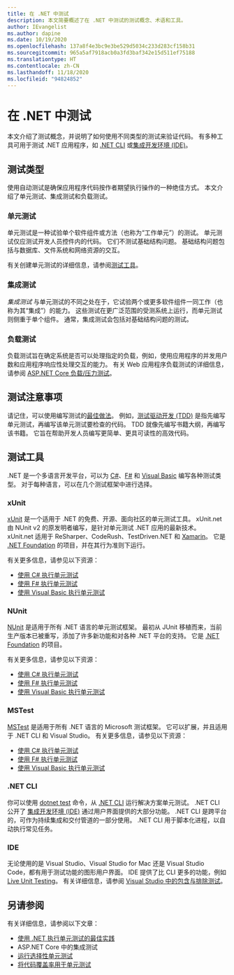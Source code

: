 ```yaml
---
title: 在 .NET 中测试
description: 本文简要概述了在 .NET 中测试的测试概念、术语和工具。
author: IEvangelist
ms.author: dapine
ms.date: 10/19/2020
ms.openlocfilehash: 137a8f4e3bc9e3be529d5034c233d283cf158b31
ms.sourcegitcommit: 965a5af7918acb0a3fd3baf342e15d511ef75188
ms.translationtype: HT
ms.contentlocale: zh-CN
ms.lasthandoff: 11/18/2020
ms.locfileid: "94824852"
---
```

# <a name="testing-in-net"></a>在 .NET 中测试

本文介绍了测试概念，并说明了如何使用不同类型的测试来验证代码。 有多种工具可用于测试 .NET 应用程序，如 [.NET CLI](#net-cli) 或[集成开发环境 (IDE)](#ide)。

## <a name="test-types"></a>测试类型

使用自动测试是确保应用程序代码按作者期望执行操作的一种绝佳方式。 本文介绍了单元测试、集成测试和负载测试。

### <a name="unit-tests"></a>单元测试

单元测试是一种试验单个软件组件或方法（也称为“工作单元”）的测试。 单元测试仅应测试开发人员控件内的代码。 它们不测试基础结构问题。 基础结构问题包括与数据库、文件系统和网络资源的交互。

有关创建单元测试的详细信息，请参阅[测试工具](#testing-tools)。

### <a name="integration-tests"></a>集成测试

*集成测试* 与单元测试的不同之处在于，它试验两个或更多软件组件一同工作（也称为其“集成”）的能力。 这些测试在更广泛范围的受测系统上运行，而单元测试则侧重于单个组件。 通常，集成测试会包括对基础结构问题的测试。

### <a name="load-tests"></a>负载测试

负载测试旨在确定系统是否可以处理指定的负载，例如，使用应用程序的并发用户数和应用程序响应性处理交互的能力。 有关 Web 应用程序负载测试的详细信息，请参阅 [ASP.NET Core 负载/压力测试](/aspnet/core/test/load-tests)。

## <a name="test-considerations"></a>测试注意事项

请记住，可以使用编写测试的[最佳做法](unit-testing-best-practices.md)。 例如，[测试驱动开发 (TDD)](https://deviq.com/test-driven-development) 是指先编写单元测试，再编写该单元测试要检查的代码。 TDD 就像先编写书籍大纲，再编写该书籍。 它旨在帮助开发人员编写更简单、更具可读性的高效代码。

## <a name="testing-tools"></a>测试工具

.NET 是一个多语言开发平台，可以为 [C#](../../csharp/index.yml)、[F#](../../fsharp/index.yml) 和 [Visual Basic](../../visual-basic/index.yml) 编写各种测试类型。 对于每种语言，可以在几个测试框架中进行选择。

### <a name="xunit"></a>xUnit

[xUnit](https://xunit.net) 是一个适用于 .NET 的免费、开源、面向社区的单元测试工具。 xUnit.net 由 NUnit v2 的原发明者编写，是针对单元测试 .NET 应用的最新技术。 xUnit.net 适用于 ReSharper、CodeRush、TestDriven.NET 和 [Xamarin](https://dotnet.microsoft.com/apps/xamarin)。 它是 [.NET Foundation](https://dotnetfoundation.org) 的项目，并在其行为准则下运行。

有关更多信息，请参见以下资源：

- [使用 C# 执行单元测试](unit-testing-with-dotnet-test.md)
- [使用 F# 执行单元测试](unit-testing-fsharp-with-dotnet-test.md)
- [使用 Visual Basic 执行单元测试](unit-testing-visual-basic-with-dotnet-test.md)

### <a name="nunit"></a>NUnit

[NUnit](https://nunit.org) 是适用于所有 .NET 语言的单元测试框架。 最初从 JUnit 移植而来，当前生产版本已被重写，添加了许多新功能和对各种 .NET 平台的支持。 它是 [.NET Foundation](https://dotnetfoundation.org) 的项目。

有关更多信息，请参见以下资源：

- [使用 C# 执行单元测试](unit-testing-with-nunit.md)
- [使用 F# 执行单元测试](unit-testing-fsharp-with-nunit.md)
- [使用 Visual Basic 执行单元测试](unit-testing-visual-basic-with-nunit.md)

### <a name="mstest"></a>MSTest

[MSTest](https://github.com/Microsoft/testfx-docs) 是适用于所有 .NET 语言的 Microsoft 测试框架。 它可以扩展，并且适用于 .NET CLI 和 Visual Studio。 有关更多信息，请参见以下资源：

- [使用 C# 执行单元测试](unit-testing-with-mstest.md)
- [使用 F# 执行单元测试](unit-testing-fsharp-with-mstest.md)
- [使用 Visual Basic 执行单元测试](unit-testing-visual-basic-with-mstest.md)

### <a name="net-cli"></a>.NET CLI

你可以使用 [dotnet test](../tools/dotnet-test.md) 命令，从 [.NET CLI](../tools/index.md) 运行解决方案单元测试。 .NET CLI 公开了 [集成开发环境 (IDE)](#ide) 通过用户界面提供的大部分功能。 .NET CLI 是跨平台的，可作为持续集成和交付管道的一部分使用。 .NET CLI 用于脚本化进程，以自动执行常见任务。

### <a name="ide"></a>IDE

无论使用的是 Visual Studio、Visual Studio for Mac 还是 Visual Studio Code，都有用于测试功能的图形用户界面。 IDE 提供了比 CLI 更多的功能，例如 [Live Unit Testing](/visualstudio/test/live-unit-testing)。 有关详细信息，请参阅 [Visual Studio 中的包含与排除测试](/visualstudio/test/live-unit-testing#include-and-exclude-test-projects-and-test-methods)。

## <a name="see-also"></a>另请参阅

有关详细信息，请参阅以下文章：

- [使用 .NET 执行单元测试的最佳实践](unit-testing-best-practices.md)
- ASP.NET Core 中的集成测试  
- [运行选择性单元测试](selective-unit-tests.md)
- [将代码覆盖率用于单元测试](unit-testing-code-coverage.md)
